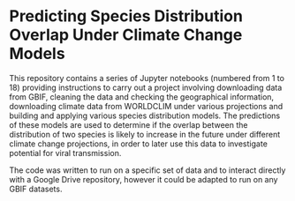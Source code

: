 # Predicting Species Distribution Overlap Under Climate Change Models

This repository contains a series of Jupyter notebooks (numbered from 1 to 18) providing instructions to carry out a project involving downloading data from GBIF, cleaning the data and checking the geographical information, downloading climate data from WORLDCLIM under various projections and building and applying various species distribution models.  The predictions of these models are used to determine if the overlap between the distribution of two species is likely to increase in the future under different climate change projections, in order to later use this data to investigate potential for viral transmission.

The code was written to run on a specific set of data and to interact directly with a Google Drive repository, however it could be adapted to run on any GBIF datasets.